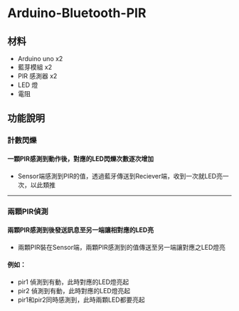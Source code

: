 # Arduino-Bluetooth-PIR
## 材料
* Arduino uno x2
* 藍芽模組 x2
* PIR 感測器 x2
* LED 燈
* 電阻

## 功能說明
### **計數閃爍**
#### 一顆PIR感測到動作後，對應的LED閃爍次數逐次增加
 * Sensor端感測到PIR的值，透過藍牙傳送到Reciever端，收到一次就LED亮一次，以此類推
----------------------
### **兩顆PIR偵測**
#### 兩顆PIR感測到後發送訊息至另一端讓相對應的LED亮
 * 兩顆PIR裝在Sensor端，兩顆PIR感測到的值傳送至另一端讓對應之LED燈亮
#### 例如：
 - pir1 偵測到有動，此時對應的LED燈亮起
 - pir2 偵測到有動，此時對應的LED燈亮起
 - pir1和pir2同時感測到，此時兩顆LED都要亮起
